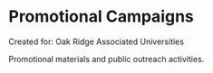 # Promotional Campaigns
Created for: Oak Ridge Associated Universities

Promotional materials and public outreach activities.
